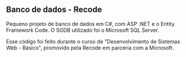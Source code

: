 ## Banco de dados - Recode 

Pequeno projeto de banco de dados em C#, com ASP .NET e o Entity Framework Code. O SGDB utilizado foi o Microsoft SQL Server. 

Esse código foi feito durante o curso de "Desenvolvimento de Sistemas Web - Básico", promovido pela Recode em parceria com a Microsoft.
